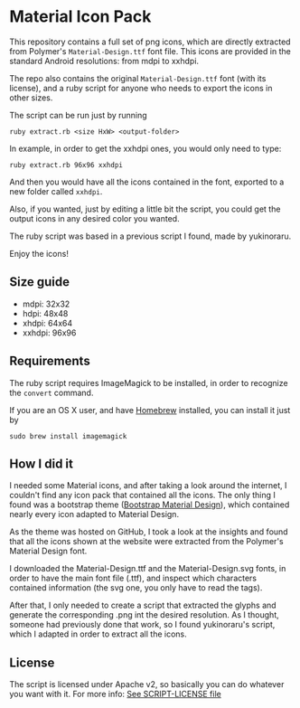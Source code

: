 # Material Icon Pack
This repository contains a full set of png icons, which are directly extracted from Polymer's `Material-Design.ttf` font file.
This icons are provided in the standard Android resolutions: from mdpi to xxhdpi.

The repo also contains the original `Material-Design.ttf` font (with its license), and a ruby script for anyone who needs to export the icons in other sizes.

The script can be run just by running
```
ruby extract.rb <size HxW> <output-folder>
```

In example, in order to get the xxhdpi ones, you would only need to type:
```
ruby extract.rb 96x96 xxhdpi
```

And then you would have all the icons contained in the font, exported to a new folder called `xxhdpi`.

Also, if you wanted, just by editing a little bit the script, you could get the output icons in any desired color you wanted.

The ruby script was based in a previous script I found, made by yukinoraru.

Enjoy the icons!

## Size guide
* mdpi: 32x32
* hdpi: 48x48
* xhdpi: 64x64
* xxhdpi: 96x96

## Requirements
The ruby script requires ImageMagick to be installed, in order to recognize the `convert` command.

If you are an OS X user, and have [Homebrew](http://brew.sh) installed, you can install it just by
```
sudo brew install imagemagick
```

## How I did it
I needed some Material icons, and after taking a look around the internet, I couldn't find any icon pack that contained all the icons.
The only thing I found was a bootstrap theme ([Bootstrap Material Design](http://fezvrasta.github.io/bootstrap-material-design/)), which contained nearly every icon adapted to Material Design.

As the theme was hosted on GitHub, I took a look at the insights and found that all the icons shown at the website were extracted from the Polymer's Material Design font.

I downloaded the Material-Design.ttf and the Material-Design.svg fonts, in order to have the main font file (.ttf), and inspect which characters contained information (the svg one, you only have to read the tags).

After that, I only needed to create a script that extracted the glyphs and generate the corresponding .png int the desired resolution.
As I thought, someone had previously done that work, so I found yukinoraru's script, which I adapted in order to extract all the icons.

## License
The script is licensed under Apache v2, so basically you can do whatever you want with it. For more info: [See SCRIPT-LICENSE file](https://github.com/dexafree/Material-Icon-Pack/SCRIPT-LICENSE.txt)
